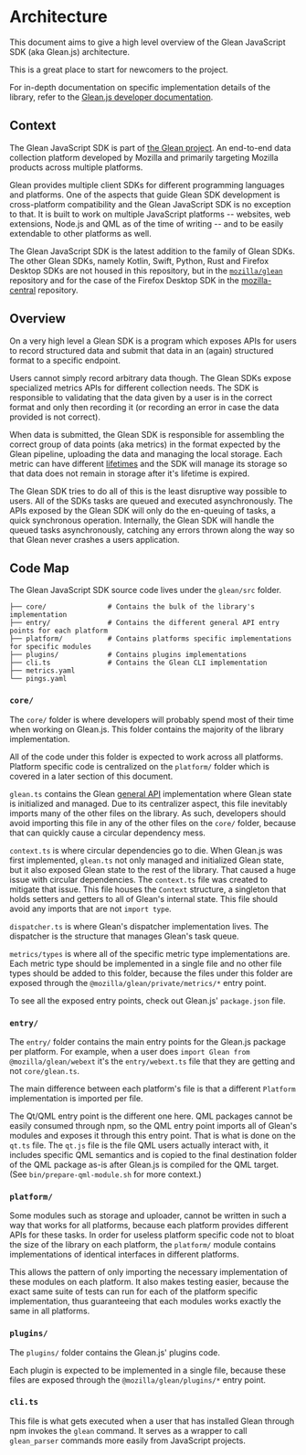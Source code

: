 # Architecture

This document aims to give a high level overview of the
Glean JavaScript SDK (aka Glean.js) architecture.

This is a great place to start for newcomers to the project.

For in-depth documentation on specific implementation details of the library, refer to
the [Glean.js developer documentation](docs/README.md).

## Context

The Glean JavaScript SDK is part of [the Glean project](https://docs.telemetry.mozilla.org/concepts/glean/glean.html).
An end-to-end data collection platform developed by Mozilla and primarily targeting Mozilla products
across multiple platforms.

Glean provides multiple client SDKs for different programming languages and platforms.
One of the aspects that guide Glean SDK development is cross-platform compatibility and the Glean
JavaScript SDK is no exception to that. It is built to work on multiple JavaScript platforms --
websites, web extensions, Node.js and QML as of the time of writing -- and to be easily extendable
to other platforms as well.

The Glean JavaScript SDK is the latest addition to the family of Glean SDKs. The other Glean SDKs,
namely Kotlin, Swift, Python, Rust and Firefox Desktop SDKs are not housed in this repository, but
in the [`mozilla/glean`](https://github.com/mozilla/glean) repository and for the case of the
Firefox Desktop SDK in the [mozilla-central](https://hg.mozilla.org/mozilla-central/file/tip/toolkit/components/glean) repository.

## Overview

On a very high level a Glean SDK is a program which exposes APIs for users to record
structured data and submit that data in an (again) structured format to a specific endpoint.

Users cannot simply record arbitrary data though. The Glean SDKs expose specialized metrics APIs for
different collection needs. The SDK is responsible to validating that the data given by a user is in
the correct format and only then recording it (or recording an error in case the data provided is
not correct).

When data is submitted, the Glean SDK is responsible for assembling the correct group of data points
(aka metrics) in the format expected by the Glean pipeline, uploading the data and managing the local
storage. Each metric can have different [lifetimes](https://mozilla.github.io/glean/book/user/metrics/adding-new-metrics.html#a-lifetime-example)
and the SDK will manage its storage so that data does not remain in storage after it's lifetime is expired.

The Glean SDK tries to do all of this is the least disruptive way possible to users. All of the
SDKs tasks are queued and executed asynchronously. The APIs exposed by the Glean SDK will only do
the en-queuing of tasks, a quick synchronous operation. Internally, the Glean SDK will handle the
queued tasks asynchronously, catching any errors thrown along the way so that Glean never
crashes a users application.

## Code Map

The Glean JavaScript SDK source code lives under the `glean/src` folder.

```
├── core/               # Contains the bulk of the library's implementation
├── entry/              # Contains the different general API entry points for each platform
├── platform/           # Contains platforms specific implementations for specific modules
├── plugins/            # Contains plugins implementations
├── cli.ts              # Contains the Glean CLI implementation
├── metrics.yaml
└── pings.yaml
```

### `core/`

The `core/` folder is where developers will probably spend most of their time
when working on Glean.js. This folder contains the majority of the library implementation.

All of the code under this folder is expected to work across all platforms. Platform specific code
is centralized on the `platform/` folder which is covered in a later section of this document.

`glean.ts` contains the Glean [general API](https://mozilla.github.io/glean/book/reference/general/index.html)
implementation where Glean state is initialized and managed. Due to its centralizer aspect,
this file inevitably imports many of the other files on the library. As such,
developers should avoid importing this file in any of the other files on the `core/` folder,
because that can quickly cause a circular dependency mess.

`context.ts` is where circular dependencies go to die. When Glean.js was first implemented,
`glean.ts` not only managed and initialized Glean state, but it also exposed Glean state to the rest
of the library. That caused a huge issue with circular dependencies. The `context.ts` file was
created to mitigate that issue. This file houses the `Context` structure, a singleton that holds
setters and getters to all of Glean's internal state. This file should avoid any imports that are
not `import type`.

`dispatcher.ts` is where Glean's dispatcher implementation lives. The dispatcher is the structure
that manages Glean's task queue.

`metrics/types` is where all of the specific metric type implementations are. Each metric type
should be implemented in a single file and no other file types should be added to this folder,
because the files under this folder are exposed through the `@mozilla/glean/private/metrics/*`
entry point.

To see all the exposed entry points, check out Glean.js' `package.json` file.

### `entry/`

The `entry/` folder contains the main entry points for the Glean.js package per platform.
For example, when a user does `import Glean from @mozilla/glean/webext` it's the `entry/webext.ts`
file that they are getting and not `core/glean.ts`.

The main difference between each platform's file is that a different `Platform` implementation is
imported per file.

The Qt/QML entry point is the different one here. QML packages cannot be easily consumed through npm,
so the QML entry point imports all of Glean's modules and exposes it through this entry point. That is
what is done on the `qt.ts` file. The `qt.js` file is the file QML users actually interact with,
it includes specific QML semantics and is copied to the final destination folder of the QML package
as-is after Glean.js is compiled for the QML target. (See `bin/prepare-qml-module.sh` for more
context.)

### `platform/`

Some modules such as storage and uploader, cannot be written in such a way that works
for all platforms, because each platform provides different APIs for these tasks. In order
for useless platform specific code not to bloat the size of the library on each platform,
the `platform/` module contains implementations of identical interfaces in different platforms.

This allows the pattern of only importing the necessary implementation of these modules on each
platform. It also makes testing easier, because the exact same suite of tests can run for each of
the platform specific implementation, thus guaranteeing that each modules works exactly the same
in all platforms.

### `plugins/`

The `plugins/` folder contains the Glean.js' plugins code.

Each plugin is expected to be implemented in a single file, because these files are
exposed through the `@mozilla/glean/plugins/*` entry point.

### `cli.ts`

This file is what gets executed when a user that has installed Glean through npm invokes the `glean`
command. It serves as a wrapper to call `glean_parser` commands more easily from JavaScript projects.
